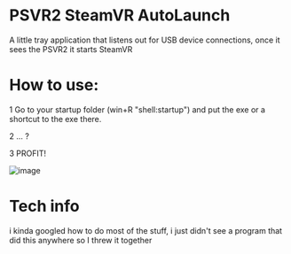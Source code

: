 # PSVR2 SteamVR AutoLaunch

A little tray application that listens out for USB device connections,
once it sees the PSVR2 it starts SteamVR

# How to use:
1 Go to your startup folder (win+R "shell:startup") and put the exe or a shortcut to the exe there.

2 ... ?

3 PROFIT!

![image](https://github.com/user-attachments/assets/26b27ad9-2406-4298-ae4c-cbf7f07d3cb9)


# Tech info

i kinda googled how to do most of the stuff, i just didn't see a program that did this anywhere so I threw it together
